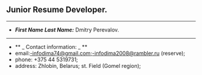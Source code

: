 ## Junior Resume Developer.
-------------
- **_First Name Last Name:_**
  Dmitry Perevalov.
-------------
- ** _ Contact information: _ ** 
- email:-infodima74@gmail.com;-infodima2008@rambler.ru (reserve);
 - phone: +375 44 5319731; 
 - address: Zhlobin, Belarus; st. Field (Gomel region);
